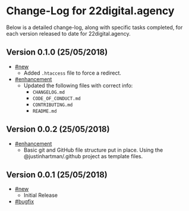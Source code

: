 # Change-Log for 22digital.agency

Below is a detailed change-log, along with specific tasks completed, for each
version released to date for 22digital.agency.

## Version 0.1.0 (25/05/2018)

- [#new](#new)
  - Added `.htaccess` file to force a redirect.
- [#enhancement](#enhancement)
  - Updated the following files with correct info:
    - `CHANGELOG.md`
    - `CODE_OF_CONDUCT.md`
    - `CONTRIBUTING.md`
    - `README.md`

## Version 0.0.2 (25/05/2018)

- [#enhancement](#enhancement)
  - Basic git and GitHub file structure put in place. Using the 
    @justinhartman/.github project as template files.

## Version 0.0.1 (25/05/2018)

- [#new](#new)
  - Initial Release
- [#bugfix](#bugfix)
